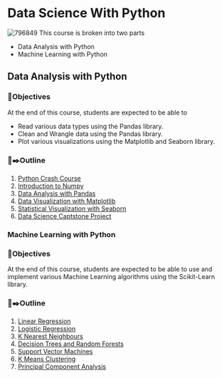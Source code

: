 # Data Science With Python
![796849](https://user-images.githubusercontent.com/71537374/177042257-e848bd93-ad75-471e-8ce8-afceca5964ab.jpg)
This course is broken into two parts
* Data Analysis with Python
* Machine Learning with Python

## Data Analysis with Python

### 🎯Objectives
At the end of this course, students are expected to be able to
* Read various data types using the Pandas library.
* Clean and Wrangle data using the Pandas library.
* Plot various visualizations using the Matplotlib and Seaborn library.

### 🔳✒️Outline
1. [Python Crash Course](https://github.com/adejumoridwan/DataScienceWithPython/tree/master/Python%20for%20Data%20Analysis/01-Python-Crash-Course)
2. [Introduction to Numpy](https://github.com/adejumoridwan/DataScienceWithPython/tree/master/Python%20for%20Data%20Analysis/02-Python-for-Data-Analysis-NumPy)
3. [Data Analysis with Pandas](https://github.com/adejumoridwan/DataScienceWithPython/tree/master/Python%20for%20Data%20Analysis/03-Python-for-Data-Analysis-Pandas)
4. [Data Visualization with Matplotlib](https://github.com/adejumoridwan/DataScienceWithPython/tree/master/Python%20for%20Data%20Analysis/05-Data-Visualization-with-Matplotlib)
5. [Statistical Visualization with Seaborn](https://github.com/adejumoridwan/DataScienceWithPython/tree/master/Python%20for%20Data%20Analysis/06-Data-Visualization-with-Seaborn)
6. [Data Science Captstone Project](https://github.com/adejumoridwan/DataScienceWithPython/tree/master/Python%20for%20Data%20Analysis/10-Data-Capstone-Projects)

### Machine Learning with Python

### 🎯Objectives
At the end of this course, students are expected to be able to use and implement various Machine Learning algorithms using the Scikit-Learn library.

### 🔳✒️Outline
1. [Linear Regression](https://github.com/adejumoridwan/DataScienceWithPython/tree/master/Python%20for%20Machine%20Learning/11-Linear-Regression)
2. [Logistic Regression](https://github.com/adejumoridwan/DataScienceWithPython/tree/master/Python%20for%20Machine%20Learning/13-Logistic-Regression)
3. [K Nearest Neighbours](https://github.com/adejumoridwan/DataScienceWithPython/tree/master/Python%20for%20Machine%20Learning/14-K-Nearest-Neighbors)
4. [Decision Trees and Random Forests](https://github.com/adejumoridwan/DataScienceWithPython/tree/master/Python%20for%20Machine%20Learning/15-Decision-Trees-and-Random-Forests)
5. [Support Vector Machines](https://github.com/adejumoridwan/DataScienceWithPython/tree/master/Python%20for%20Machine%20Learning/16-Support-Vector-Machines)
6. [K Means Clustering](https://github.com/adejumoridwan/DataScienceWithPython/tree/master/Python%20for%20Machine%20Learning/17-K-Means-Clustering)
7. [Principal Component Analysis](https://github.com/adejumoridwan/DataScienceWithPython/tree/master/Python%20for%20Machine%20Learning/18-Principal-Component-Analysis)
